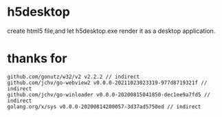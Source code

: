 # h5desktop
create html5 file,and let h5desktop.exe render it as a desktop application.


# thanks for

	github.com/gonutz/w32/v2 v2.2.2 // indirect
	github.com/jchv/go-webview2 v0.0.0-20211023023319-977d8719321f // indirect
	github.com/jchv/go-winloader v0.0.0-20200815041850-dec1ee9a7fd5 // indirect
	golang.org/x/sys v0.0.0-20200814200057-3d37ad5750ed // indirect
  
